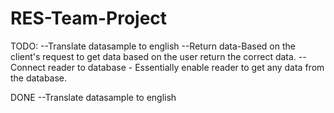 # RES-Team-Project

TODO:
--Translate datasample to english
--Return data-Based on the client's request to get data based on the user return the correct data.
--Connect reader to database - Essentially enable reader to get any data from the database.

DONE
--Translate datasample to english